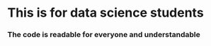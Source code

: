 <h1>This is for data science students</h1>

<h3> The code is readable for everyone and understandable</h3>

